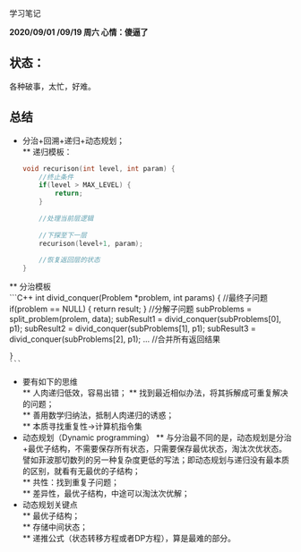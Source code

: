 学习笔记

__2020/09/01 /09/19 周六 心情：傻逼了__ 
## 状态：  
各种破事，太忙，好难。  
## 总结  
* 分治+回溯+递归+动态规划；  
** 递归模板：
	```C++
	void recurison(int level, int param) {
		//终止条件
		if(level > MAX_LEVEL) {
			return;
		}
		
		//处理当前层逻辑
		
		//下探至下一层
		recurison(level+1, param);
		
		//恢复返回层的状态
	}
	```  
** 	分治模板  
	```C++
	int divid_conquer(Problem *problem, int params) {
		//最终子问题
		if(problem == NULL) {
			return result;
		}
		//分解子问题
		subProblems = split_problem(prolem, data);
		subResult1 = divid_conquer(subProblems[0], p1);
		subResult2 = divid_conquer(subProblems[1], p1);
		subResult3 = divid_conquer(subProblems[2], p1);
		...
		//合并所有返回结果
		
	}
	```  
	
* 要有如下的思维    
** 人肉递归低效，容易出错； 
** 找到最近相似办法，将其拆解成可重复解决的问题；  
** 善用数学归纳法，抵制人肉递归的诱惑；  	
** 本质寻找重复性->计算机指令集  
* 动态规划（Dynamic programming）
** 与分治最不同的是，动态规划是分治+最优子结构，不需要保存所有状态，只需要保存最优状态，淘汰次优状态。譬如菲波那切数列的另一种复杂度更低的写法；即动态规划与递归没有最本质的区别，就看有无最优的子结构；  
** 共性：找到重复子问题；  
** 差异性，最优子结构，中途可以淘汰次优解；  
* 动态规划关键点  
** 最优子结构；  
** 存储中间状态；  
** 递推公式（状态转移方程或者DP方程），算是最难的部分。  



